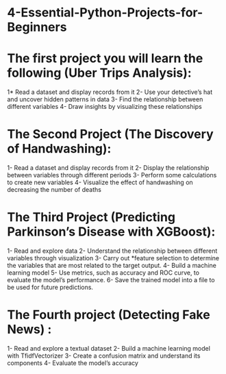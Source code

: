# 4-Essential-Python-Projects-for-Beginners

# The first project you will learn the following (Uber Trips Analysis):
1* Read a dataset and display records from it
2- Use your detective’s hat and uncover hidden patterns in data
3- Find the relationship between different variables
4- Draw insights by visualizing these relationships



# The Second Project (The Discovery of Handwashing):
1- Read a dataset and display records from it
2- Display the relationship between variables through different periods
3- Perform some calculations to create new variables
4- Visualize the effect of handwashing on decreasing the number of deaths

# The Third Project (Predicting Parkinson’s Disease with XGBoost): 
1- Read and explore data
2- Understand the relationship between different variables through visualization
3- Carry out *feature selection to determine the variables that are most related to the target output.
4- Build a machine learning model
5- Use metrics, such as accuracy and ROC curve, to evaluate the model’s performance.
6- Save the trained model into a file to be used for future predictions.


# The Fourth project (Detecting Fake News) :
1- Read and explore a textual dataset
2- Build a machine learning model with TfidfVectorizer
3- Create a confusion matrix and understand its components
4- Evaluate the model’s accuracy
